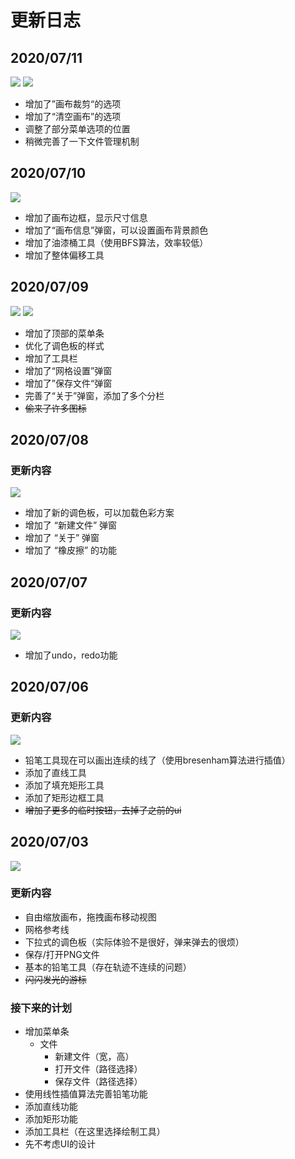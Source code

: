 # 更新日志

## 2020/07/11

![](https://s1.ax1x.com/2020/07/11/UlwSDf.gif)
![](https://s1.ax1x.com/2020/07/11/UldzKP.gif)

- 增加了”画布裁剪“的选项
- 增加了“清空画布”的选项
- 调整了部分菜单选项的位置
- 稍微完善了一下文件管理机制

## 2020/07/10

![](https://s1.ax1x.com/2020/07/11/UMHNQ0.gif)

- 增加了画布边框，显示尺寸信息
- 增加了“画布信息”弹窗，可以设置画布背景颜色
- 增加了油漆桶工具（使用BFS算法，效率较低）
- 增加了整体偏移工具

## 2020/07/09

![](https://s1.ax1x.com/2020/07/09/UnqAJI.png)
![](https://s1.ax1x.com/2020/07/09/UnqEWt.png)

- 增加了顶部的菜单条
- 优化了调色板的样式
- 增加了工具栏
- 增加了“网格设置”弹窗
- 增加了”保存文件“弹窗
- 完善了“关于”弹窗，添加了多个分栏
- <s>偷来了许多图标</s>

## 2020/07/08

### 更新内容

![](https://s1.ax1x.com/2020/07/08/UZPI78.png)

- 增加了新的调色板，可以加载色彩方案
- 增加了 “新建文件” 弹窗
- 增加了 “关于” 弹窗
- 增加了 “橡皮擦” 的功能

## 2020/07/07

### 更新内容

![](https://s1.ax1x.com/2020/07/07/UkwYB6.gif)

- 增加了undo，redo功能

## 2020/07/06

### 更新内容

![](https://s1.ax1x.com/2020/07/06/UFC1mQ.png)

- 铅笔工具现在可以画出连续的线了（使用bresenham算法进行插值）
- 添加了直线工具
- 添加了填充矩形工具
- 添加了矩形边框工具
- <s>增加了更多的临时按钮，去掉了之前的ui</s>

## 2020/07/03

![](https://s1.ax1x.com/2020/07/03/NXlYon.png)

### 更新内容

- 自由缩放画布，拖拽画布移动视图
- 网格参考线
- 下拉式的调色板（实际体验不是很好，弹来弹去的很烦）
- 保存/打开PNG文件
- 基本的铅笔工具（存在轨迹不连续的问题）
- <s>闪闪发光的游标</s>

### 接下来的计划

- 增加菜单条
	- 文件
		- 新建文件（宽，高）
		- 打开文件（路径选择）
		- 保存文件（路径选择）
- 使用线性插值算法完善铅笔功能
- 添加直线功能
- 添加矩形功能
- 添加工具栏（在这里选择绘制工具）
- 先不考虑UI的设计